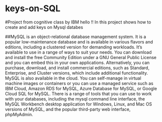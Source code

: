 # keys-on-SQL
#Project from cognitive class by IBM
hello !! In this project shows how to create and add keys on Mysql databes 

##MySQL is an object-relational database management system. It is a popular low-maintenance database and is available in various flavors and editions, 
including a clustered version for demanding workloads. It’s available to use in a range of ways to suit your needs. You can download and install the free Community Edition
under a GNU General Public License and you can embed this in your own applications. Alternatively, you can purchase, download, and install commercial editions, 
such as Standard, Enterprise, and Cluster versions, which include additional functionality. MySQL is also available in the cloud. You can self-manage in virtual machine 
images or containers or you can use a managed service such as IBM Cloud, Amazon RDS for MySQL, Azure Database for MySQL, or Google Cloud SQL for MySQL. There is a range
of tools that you can use to work with your databases, including the mysql command line interface, 
the MySQL Workbench desktop application for Windows, Linux, and Mac OS versions of MySQL, and the popular third-party web interface, phpMyAdmin.
